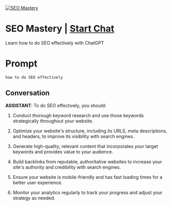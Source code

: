 
[![SEO Mastery](https://flow-prompt-covers.s3.us-west-1.amazonaws.com/icon/vintage/vint_2.png)](https://gptcall.net/chat.html?data=%7B%22contact%22%3A%7B%22id%22%3A%22HQ3J3uro_1ozvrP3K9a9d%22%2C%22flow%22%3Atrue%7D%7D)
# SEO Mastery | [Start Chat](https://gptcall.net/chat.html?data=%7B%22contact%22%3A%7B%22id%22%3A%22HQ3J3uro_1ozvrP3K9a9d%22%2C%22flow%22%3Atrue%7D%7D)
Learn how to do SEO effectively with ChatGPT

# Prompt

```
how to do SEO effectively
```

## Conversation

**ASSISTANT**: To do SEO effectively, you should:



1. Conduct thorough keyword research and use those keywords strategically throughout your website.

2. Optimize your website's structure, including its URLS, meta descriptions, and headers, to improve its visibility with search engines.

3. Generate high-quality, relevant content that incorporates your target keywords and provides value to your audience.

4. Build backlinks from reputable, authoritative websites to increase your site's authority and credibility with search engines.

5. Ensure your website is mobile-friendly and has fast loading times for a better user experience.

6. Monitor your analytics regularly to track your progress and adjust your strategy as needed.


